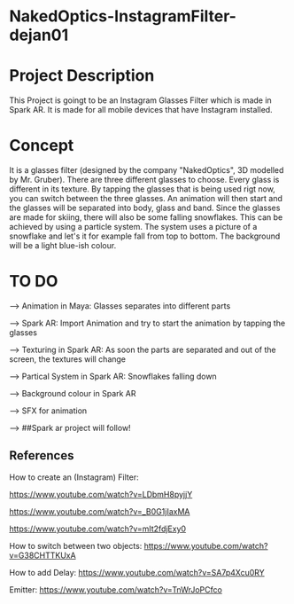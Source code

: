 # NakedOptics-InstagramFilter-dejan01

# Project Description

This Project is goingt to be an Instagram Glasses Filter which is made in Spark AR. It is made for all mobile devices that have Instagram installed.

# Concept

It is a glasses filter (designed by the company "NakedOptics", 3D modelled by Mr. Gruber). There are three different glasses to choose. 
Every glass is different in its texture. By tapping the glasses that is being used rigt now, you can switch between the three glasses. An animation will then start and the glasses will be separated into body, glass and band. Since the glasses are made for skiing, there will also be some falling snowflakes. This can be achieved by using a particle system. The system uses a picture of a snowflake and let's it for example fall from top to bottom. The background will be a light blue-ish colour.

# TO DO

--> Animation in Maya: Glasses separates into different parts 

--> Spark AR: Import Animation and try to start the animation by tapping the glasses

--> Texturing in Spark AR: As soon the parts are separated and out of the screen, the textures will change

--> Partical System in Spark AR: Snowflakes falling down

--> Background colour in Spark AR

--> SFX for animation 

--> ##Spark ar project will follow!


## References

How to create an (Instagram) Filter:

https://www.youtube.com/watch?v=LDbmH8pyjjY

https://www.youtube.com/watch?v=_B0G1jIaxMA

https://www.youtube.com/watch?v=mIt2fdjExy0

How to switch between two objects:
https://www.youtube.com/watch?v=G38CHTTKUxA

How to add Delay:
https://www.youtube.com/watch?v=SA7p4Xcu0RY

Emitter:
https://www.youtube.com/watch?v=TnWrJoPCfco